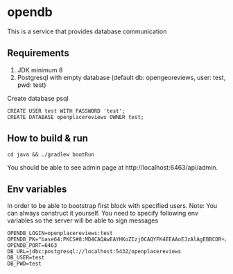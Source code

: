 # opendb
This is a service that provides database communication

## Requirements
1. JDK minimum 8
2. Postgresql with empty database (default db: opengeoreviews, user: test, pwd: test)

Create database psql
```
CREATE USER test WITH PASSWORD 'test';
CREATE DATABASE openplacereviews OWNER test;
```

## How to build & run

```
cd java && ./gradlew bootRun
```
You should be able to see admin page at http://localhost:6463/api/admin.

## Env variables
In order to be able to bootstrap first block with specified users. Note: You can always construct it yourself. You need to specify following env variables so the server will be able to sign messages
```
OPENDB_LOGIN=openplacereviews:test
OPENDB_PK="base64:PKCS#8:MD4CAQAwEAYHKoZIzj0CAQYFK4EEAAoEJzAlAgEBBCDR+/ByIjTHZgfdnMfP9Ab5s14mMzFX+8DYqUiGmf/3rw=="
OPENDB_PORT=6463
DB_URL=jdbc:postgresql://localhost:5432/openplacereviews
DB_USER=test
DB_PWD=test
```
